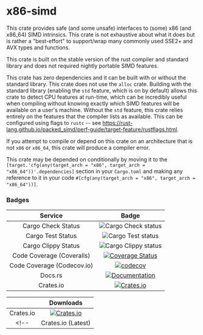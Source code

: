 # x86-simd
This crate provides safe (and some unsafe) interfaces to (some) x86 (and x86_64) SIMD intrinsics.
This crate is not exhaustive about what it does but is rather a "best-effort" to support/wrap many commonly used 
SSE2+ and AVX types and functions.

This crate is built on the stable version of the rust compiler and standard library and does not required nightly 
portable SIMD features.

This crate has zero dependencies and it can be built with or without the standard library. This crate does not use 
the `alloc` crate. Building with the standard library (enabling the `std` feature, which is on by default) allows 
this crate to detect CPU features at run-time, which can be incredibly useful when compiling without knowing exactly
which SIMD features will be available on a user's machine. Without the `std` feature, this crate relies entirely on the 
features that the compiler lists as available. This can be configured using flags to `rustc` -- see 
<https://rust-lang.github.io/packed_simd/perf-guide/target-feature/rustflags.html>.

If you attempt to compile or depend on this crate on an architecture that is not `x86` or `x86_64`, this crate will 
produce a compiler error. 

This crate may be depended on conditionally by moving it to the
`[target.'cfg(any(target_arch = "x86", target_arch = "x86_64"))'.dependencies]` section in your `Cargo.toml`
and making any reference to it in your code `#[cfg(any(target_arch = "x86", target_arch = "x86_64"))]`.

### Badges
| Service | Badge |
|:---:|:---:|
| Cargo Check Status | ![Cargo Check status](https://github.com/vcfxb/x86-simd/actions/workflows/cargo-check.yml/badge.svg?branch=main) |
| Cargo Test Status | ![Cargo Test status](https://github.com/vcfxb/x86-simd/actions/workflows/cargo-test.yml/badge.svg?branch=main) |
| Cargo Clippy Status | ![Cargo Clippy status](https://github.com/vcfxb/x86-simd/actions/workflows/cargo-clippy.yml/badge.svg?branch=main) |
| Code Coverage (Coveralls) | [![Coverage Status](https://coveralls.io/repos/github/vcfxb/x86-simd/badge.svg?branch=main)](https://coveralls.io/github/vcfxb/x86-simd?branch=main) |
| Code Coverage (Codecov.io) | [![codecov](https://codecov.io/github/vcfxb/x86-simd/branch/main/graph/badge.svg?token=HO07JEYMIH)](https://codecov.io/github/vcfxb/x86-simd/commits?branch=main) |
| Docs.rs | [![Documentation](https://docs.rs/x86-simd/badge.svg)](https://docs.rs/x86-simd) |
| Crates.io | [![Crates.io](https://img.shields.io/crates/v/x86-simd.svg)](https://crates.io/crates/x86-simd) |

|  | Downloads|
|:---:|:---:|
| Crates.io | [![Crates.io](https://img.shields.io/crates/d/x86-simd.svg)](https://crates.io/crates/x86-simd) |
<!-- | Crates.io (Latest) | [![Crates.io](https://img.shields.io/crates/dv/x86-simd.svg)](https://crates.io/crates/x86-simd/0.1.0) | -->

